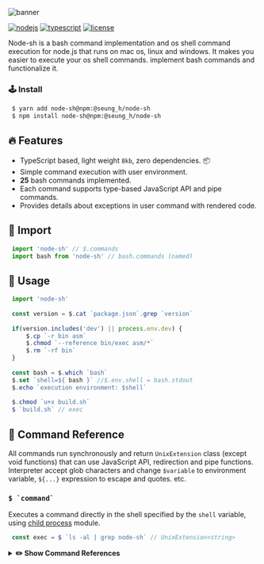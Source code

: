 ![banner](https://user-images.githubusercontent.com/41784860/168438812-90eed635-2fe3-477e-8a25-6527036bffce.png)

[![nodejs](https://img.shields.io/badge/NodeJS-339933?style=for-the-badge&logo=Node.js&logoColor=fff)](https://nodejs.org/)
[![typescript](https://img.shields.io/badge/TypeScript-3178C6?style=for-the-badge&logo=TypeScript&logoColor=fff)](https://www.typescriptlang.org/)
[![license](https://img.shields.io/badge/license-MIT-9999FF?style=for-the-badge)](/LICENSE)

Node-sh is a bash command implementation and os shell command execution for node.js that runs on mac os, linux and windows. It makes you easier to execute your os shell commands. implement bash commands and functionalize it.

### 🕹 Install
```bash
 $ yarn add node-sh@npm:@seung_h/node-sh
 $ npm install node-sh@npm:@seung_h/node-sh
```

## 🔥 Features
- TypeScript based, light weight `8kb`, zero dependencies. 📦
- Simple command execution with user environment.
- **25** bash commands implemented.
- Each command supports type-based JavaScript API and pipe commands.
- Provides details about exceptions in user command with rendered code. 

## 📌 Import
```typescript
 import 'node-sh' // $.commands
 import bash from 'node-sh' // bash.commands (named)
```

## 📝 Usage
```typescript
 import 'node-sh'
 
 const version = $.cat `package.json`.grep `version`
 
 if(version.includes('dev') || process.env.dev) {
     $.cp `-r bin asm`
     $.chmod `--reference bin/exec asm/*`
     $.rm `-rf bin`
 }
 
 const bash = $.which `bash`
 $.set `shell=${ bash }` //$.env.shell = bash.stdout
 $.echo `execution environment: $shell`
 
 $.chmod `u+x build.sh`
 $ `build.sh` // exec
```

## 🔐 Command Reference
All commands run synchronously and return `UnixExtension` class (except void functions) that can use JavaScript API, redirection and pipe functions. Interpreter accept glob characters and change `$variable` to environment variable, `${...}` expression to escape and quotes. etc.

### ``$ `command` ``
Executes a command directly in the shell specified by the `shell` variable, using [child process](https://nodejs.org/api/child_process.html) module.
```typescript
 const exec = $ `ls -al | grep node-sh` // UnixExtension<string>
```

<details>
    <summary><b>✏️ Show Command References</b></summary>

### ``$.cat `[OPTION]... [FILE]...` ``
Return the contents of a given FILE or concatenated FILE(s) to standard output.

 - `-n, --number` : number all output lines.
 - `-E, --show-ends` : display `$` at end of each line.
 - `-T, --show-tabs` : display `TAB` characters as `^I`

```typescript
 const cat = $.cat `-nE src/*.ts` // UnixExtension<string>
```

### ``$.cd `[DIR]` ``
Change the current directory to `DIR`. Change to the previous directory using the `-` or `$OLDPWD` variable. If no stdin is supplied or `-`, change to `HOME` directory.
```typescript
 $.cd `src`
 $.cd `$OLDPWD/dist`
```

### ``$.chmod `[OPTION]... MODE[RFILE] FILE...` ``
Change the mode of each FILE to `MODE`. If `reference` option is supplied, change the mode of each FILE to that of `RFILE`.

 - `-c, --changes` : report only when a change is made.
 - `--reference=RFILE` : use `RFILE`'s mode instead of `MODE` values.
 - `-R, --recursive` : change files and directories recursively.

```typescript
 $.chmod `755 build.sh`
 $.chmod `-R a=rwx dist`
 $.chmod `--reference test.sh build.sh`
```

### ``$.cp `[OPTION]... SOURCE... DEST[DIRECTORY]` ``
Copy `SOURCE` to `DEST`, or multiple `SOURCE(s)` to `DIRECTORY`.

 - `-b, --backup` : make a backup of each existing destination file.
 - `-S, --suffix=SUFFIX` : override the usual backup suffix (`~`).
 - `-l, --dereference` : always follow symbolic links in `SOURCE`.
 - `-p, --no-dereference` : never follow symbolic links in `SOURCE`.
 - `-r, -R, --recursive` : copy directories recursively.
 - `-u, --update` : copy only when the `SOURCE` file is newer than the destination file or when the destination file is missing.
 
```typescript
 $.cp `test.ts src`
 $.cp `test.ts test1.ts src`
 $.cp `-rbS BACKUP_ build src` // backup suffix = BACKUP_
```
 
### ``$.dirs `[+N] [N]` ``
Display the list of currently remembered directories. Add the directory stack using the `pushd` command and back up with the `popd` command.
 
 - `-c` : clear the directory stack by deleting all of the elements.
  
 Arguments:
 - `+N` : Displays the `N`th entry counting from the left of the list when invoked without options, starting with zero.
 - `N` : Displays the `N`th entry counting from the right of the list when invoked without options, starting with zero.

```typescript
 const dirs = $.dirs `` // UnixExtension<string[]> 
 
 $.dirs `-c`
 $.dirs `+3`
```

### ``$.echo `[OPTION]... [STRING]...` ``
Echo the STRING(s) to standard output and print it.
 
 - `-n` : do not output the trailing newline.
 
```typescript
 const echo = $.echo `Hello World!` // UnixExtension<string>
 $.echo `Print`
```

### ``$.grep  `[OPTION]... PATTERN [FILE]...` ``
Search for `PATTERN(REGEX)` in each `FILE`.

 - `-i, --ignore-case` : ignore case distinctions in patterns and data.
 - `-v, --invert-match` : select non-matching lines.
 - `-n, --line-number` : print line number with output lines.
 - `-H, --with-filename` : print file name with output lines.
 - `-r, --recursive` : read all files under each directory, recursively.
 - `-l, --files-with-matches` : print only names of `FILE`s with selected lines.
 
``` typescript
 const grep = $.grep `-i ^import src/*.ts` // UnixExtension<string[]>
```

### ``$.head  `[OPTION]... [FILE]...` ``
Print the first `10` lines of each `FILE` to standard output. If multiple files are supplied, prepend each with a header indicating the file name.

 - `-c, --bytes=NUM` : print the first `NUM` bytes of each file
 - `-n, --lines=NUM` : print the first `NUM` lines instead of the first `10`.
 - `-q, --quiet, --silent` : never print headers giving file names.
 
```typescript
 const head = $.head `-n 15 src/test.ts` // UnixExtension<string>
 
 $.head `-c 100 src/test.ts`
 $.head `-q src/*.ts`
```

### ``$.ln  `[OPTION]... SOURCE DEST` ``
By default, create hard link from `SOURCE` to `DEST`. If `-s` or `--symbolic` option is supplied, create symbolic link.

 - `-b, --backup` : make a backup of each existing destination file.
 - `-f, --force` : remove existing destination files.
 - `-s, --symbolic` : make symbolic links instead of hard links.
 - `-S, --suffix=SUFFIX` : override the usual backup suffix(`~`).
 
```typescript
 $.ln `file link`
 $.ln `-bS BACKUP_ file exist` // backup suffix = BACKUP_
```

### ``$.ls  `[OPTION]... [FILE]...` ``
List information about the `FILE(s)`. If `FILE` is not supplied, list information about the current directory.

 - `-a, --all` : do not ignore entries starting with `.`.
 - `-A, --almost-all` : do not list implied `.` and `..`.
 - `-d, --directory` : list directories themselves, not their contents.
 - `-l` : use a long listing format.
 - `-L, --dereference` : show information for the file the link references rather than for the link itself.
 - `-r, --reverse` : reverse order while sorting.
 - `-R, --recursive` : list subdirectories recursively.
 
```typescript
 const ls = $.ls `-al`
 
 $.ls `-R src dist`
 $.ls `-l src/**/*.ts`
```
 
### ``$.mkdir  `[OPTION]... DIRECTORY...` ``
Create the `DIRECTORY(ies)`, if they do not already exist.

 - `-m, --mode=MODE` : set file mode (must be octal - unmask).
 - `-p, --parents` : no error if existing, make parent directories as needed.

```typescript
 $.mkdir `test test1`
 $.mkdir `-m 777 test`
 $.mkdir `-p test/test1` // if 'test' is not exist, make it.
```

### ``$.mv  `[OPTION]... SOURCE... DEST[DIRECTORY]` ``
Rename `SOURCE` to `DEST`, or move `SOURCE(s)` to `DIRECTORY`.
 
 - `-b, --backup` : make a backup of each existing destination file.
 - `-S, --suffix=SUFFIX` : override the usual backup suffix(`~`).
 
```typescript
 $.mv `file file_renamed`
 $.mv `file file1 dir` // rename to 'dir/file', 'dir/file1'.
```

### ``$.popd `[-n] [+N | N]` ``
Remove directories from stack. If no arguments are supplied, remove the top directory from the stack, and changes to the new top directory.

 - `-n` : Suppresses the normal change of directory when removing directories from the stack, so only the stack is manipulated.
 
Arguments:
 - `+N` : Removes the `N`th entry counting from the left of the list, starting with zero.
 - `N` : Removes the `N`th entry counting from the right of the list, starting with zero.
 
```typescript
 const popd = $.popd `` // UnixExtension<string[]> - directory stack.
 $.popd `-n`
 $.popd `+3`
```

### ``$.pushd `[-n] [+N | N | DIR]` ``
Add directories to stack. If no arguments are supplied, exchanges the top two directories.

 - `-n` : Suppresses the normal change of directory when adding directories to the stack, so only the stack is manipulated.
 
Arguments:
 - `+N` : Rotates the stack so that the `N`th directory counting from the left of the list, starting with zero is at the top.
 - `N` : Rotates the stack so that the `N`th directory counting from the right of the list, starting with zero is at the top.
 - `DIR` : Adds `DIR` to the directory stack at the top, making it the new current working directory.
 
```typescript
 const pushd = $.pushd `` // UnixExtension<string[]> - directory stack.
 $.pushd `-n hello`
 $.pushd `dir`
```

### ``$.pwd ` ` ``
Print the name of the current working directory.

```typescript
 const pwd = $.pwd `` // UnixExtension<string>
```

### ``$.rm `[OPTION]... [FILE]...` ``
Remove (unlink) the `FILE(s)`.

 - `-f, --force` : ignore nonexistent files and arguments, never prompt.
 - `-r, --recursive` : remove directories and their contents recursively.
 
```typescript
 $.rm `file`
 $.rm `file file1 file2`
 $.rm `-rf dir`
```

### ``$.rmdir `[OPTION]... DIRECTORY...` ``
Remove the `DIRECTORY(ies)`, if they are empty.
 
 - `-p, --parents` : remove `DIRECTORY` and its ancestors; `rmdir -p a/b/c` -> `rmdir a/b/c a/b a`
 
```typescript
 $.rmdir `dir`
 $.rmdir `-p parent/dir`
```

### ``$.set `[-fvC]` ``
Set or unset, change the value of shell variables and attributes. If no arguments or options are supplied, display the names and values of shell variables.
Using `+` rather than `-` causes these flags to be turned off.

 - `-f` : Disable file name generation (globbing).
 - `-v` : Print shell input lines as they are read(verbose).
 - `-C` : If set, disallow existing regular files to be overwritten by redirection(`>`) of output.
 
```typescript
 const set = $.set ``
 
 $.set `-fC`
 $.set `+f`
 $.set `var1=value`
```

### ``$.sleep  `NUMBER[SUFFIX]` ``
Pause for `NUMBER` seconds. `SUFFIX` may be 's' for seconds (default), 'm' for minutes, 'h' for hours or 'd' for days.

```typescript
 $.sleep `5`  // 5 seconds
 $.sleep `5m` // 5 minutes
```

### ``$.sort  `[OPTION]... [FILE]...` ``
Write sorted concatenation of all `FILE(s)` to standard output.
 
 - `-f, --ignore-case` : fold lower case to upper case characters.
 - `-n, --numeric-sort` : compare according to string numerical value.
 - `-r, --reverse` : reverse the result of comparisons.
 
```typescript
 const sort = $.sort `-f file` // UnixExtension<string>
 $.sort `-r *.ts file`
```

### ``$.tail  `[OPTION]... [FILE]...` ``
Print the last `10` lines of each `FILE` to standard output. If multiple files are supplied, prepend each with a header indicating the file name.

 - `-c, --bytes=NUM` : output the last `NUM` bytes; or use `+NUM` to output starting with byte `NUM` of each file.
 - `-n, --lines=NUM` :  output the last `NUM` lines, instead of the last `10`; or use `+NUM` to output starting with line `NUM`.
 
```typescript
 const tail = $.tail `-n 15 src/test.ts` // UnixExtension<string>
 
 $.tail `-n +15 src/test.ts`
 $.tail `*.ts files`
```
 
### ``$.touch  `[OPTION]... [FILE]...` ``
Update the access and modification times of each `FIL`E to the current time. A `FILE` argument that does not exist is created empty unless `-c` option is supplied.

 - `-a` : change only the access time.
 - `-c, --no-create` : do not create any files.
 - `-d, --date=STRING` : parse `STRING` and use it instead of current time.
 - `-m` : change only the modification time.
 - `-r, --reference=RFILE` : use this `RFILE`'s times instead of current time.
 
``` typescript
 $.touch `not_exist.js`     // create 'not_exist.js'
 $.touch `exist.js`         // change access and modification times.
 $.touch `-r file exist.js` // change times of 'exist.js' to 'file's time.
 $.touch `-d 1234-03-21 exist.js` // change times of 'exist.js' to Mar 21, 1234
```

### ``$.uniq  `[OPTION]... [INPUT [OUTPUT]]` ``
Filter adjacent matching lines from `INPUT`, writing to `OUTPUT` or standard output.

 - `-c, --count` : prefix lines by the number of occurrences.
 - `-d, --repeated` : only print duplicate lines, one for each group.
 - `-i, --ignore-case` : ignore differences in case when comparing.
 
```typescript
 const uniq = $.uniq `-c file`
 
 $.uniq `file output` // write to 'output'.
```

### ``$.which  `[OPTION]...  PROGRAM` ``
Search an executable or script in the directories listed in the environment variable PATH and print full path to standard output.

 - `-a, --all` : Print all matching executables in PATH, not just the first.
 
```typescript
 const which = $.which `git` // UnixExtension<string>
 $.which `-a node`
```

### ``$.whoami ` ` ``
Print the user name associated with the current effective user ID.
```typescript
 const user = $.whoami `` // UnixExtension<string>
```
</details>
